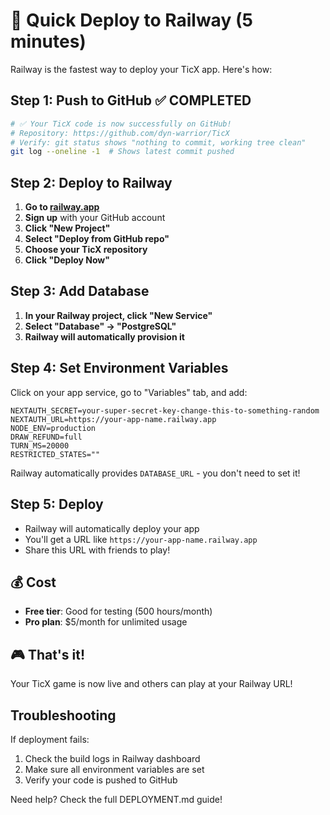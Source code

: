 # 🚀 Quick Deploy to Railway (5 minutes)

Railway is the fastest way to deploy your TicX app. Here's how:

## Step 1: Push to GitHub ✅ COMPLETED
```bash
# ✅ Your TicX code is now successfully on GitHub!
# Repository: https://github.com/dyn-warrior/TicX
# Verify: git status shows "nothing to commit, working tree clean"
git log --oneline -1  # Shows latest commit pushed
```

## Step 2: Deploy to Railway
1. **Go to [railway.app](https://railway.app)**
2. **Sign up** with your GitHub account
3. **Click "New Project"**
4. **Select "Deploy from GitHub repo"**
5. **Choose your TicX repository**
6. **Click "Deploy Now"**

## Step 3: Add Database
1. **In your Railway project, click "New Service"**
2. **Select "Database" → "PostgreSQL"**
3. **Railway will automatically provision it**

## Step 4: Set Environment Variables
Click on your app service, go to "Variables" tab, and add:

```
NEXTAUTH_SECRET=your-super-secret-key-change-this-to-something-random
NEXTAUTH_URL=https://your-app-name.railway.app
NODE_ENV=production
DRAW_REFUND=full
TURN_MS=20000
RESTRICTED_STATES=""
```

Railway automatically provides `DATABASE_URL` - you don't need to set it!

## Step 5: Deploy
- Railway will automatically deploy your app
- You'll get a URL like `https://your-app-name.railway.app`
- Share this URL with friends to play!

## 💰 Cost
- **Free tier**: Good for testing (500 hours/month)
- **Pro plan**: $5/month for unlimited usage

## 🎮 That's it!
Your TicX game is now live and others can play at your Railway URL!

## Troubleshooting
If deployment fails:
1. Check the build logs in Railway dashboard
2. Make sure all environment variables are set
3. Verify your code is pushed to GitHub

Need help? Check the full DEPLOYMENT.md guide!
